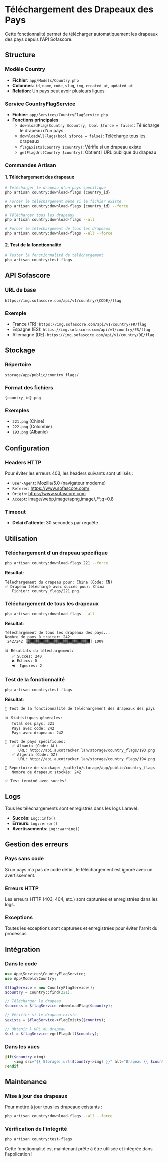 # Téléchargement des Drapeaux des Pays

Cette fonctionnalité permet de télécharger automatiquement les drapeaux des pays depuis l'API Sofascore.

## Structure

### Modèle Country
- **Fichier**: `app/Models/Country.php`
- **Colonnes**: `id`, `name`, `code`, `slug`, `img`, `created_at`, `updated_at`
- **Relation**: Un pays peut avoir plusieurs ligues

### Service CountryFlagService
- **Fichier**: `app/Services/CountryFlagService.php`
- **Fonctions principales**:
  - `downloadFlag(Country $country, bool $force = false)`: Télécharge le drapeau d'un pays
  - `downloadAllFlags(bool $force = false)`: Télécharge tous les drapeaux
  - `flagExists(Country $country)`: Vérifie si un drapeau existe
  - `getFlagUrl(Country $country)`: Obtient l'URL publique du drapeau

### Commandes Artisan

#### 1. Téléchargement des drapeaux
```bash
# Télécharger le drapeau d'un pays spécifique
php artisan country:download-flags {country_id}

# Forcer le téléchargement même si le fichier existe
php artisan country:download-flags {country_id} --force

# Télécharger tous les drapeaux
php artisan country:download-flags --all

# Forcer le téléchargement de tous les drapeaux
php artisan country:download-flags --all --force
```

#### 2. Test de la fonctionnalité
```bash
# Tester la fonctionnalité de téléchargement
php artisan country:test-flags
```

## API Sofascore

### URL de base
```
https://img.sofascore.com/api/v1/country/{CODE}/flag
```

### Exemple
- France (FR): `https://img.sofascore.com/api/v1/country/FR/flag`
- Espagne (ES): `https://img.sofascore.com/api/v1/country/ES/flag`
- Allemagne (DE): `https://img.sofascore.com/api/v1/country/DE/flag`

## Stockage

### Répertoire
```
storage/app/public/country_flags/
```

### Format des fichiers
```
{country_id}.png
```

### Exemples
- `221.png` (Chine)
- `222.png` (Colombie)
- `193.png` (Albanie)

## Configuration

### Headers HTTP
Pour éviter les erreurs 403, les headers suivants sont utilisés :
- `User-Agent`: Mozilla/5.0 (navigateur moderne)
- `Referer`: https://www.sofascore.com/
- `Origin`: https://www.sofascore.com
- `Accept`: image/webp,image/apng,image/*,*/*;q=0.8

### Timeout
- **Délai d'attente**: 30 secondes par requête

## Utilisation

### Téléchargement d'un drapeau spécifique
```bash
php artisan country:download-flags 221 --force
```
**Résultat**:
```
Téléchargement du drapeau pour: China (Code: CN)
✅ Drapeau téléchargé avec succès pour: China
   Fichier: country_flags/221.png
```

### Téléchargement de tous les drapeaux
```bash
php artisan country:download-flags --all
```
**Résultat**:
```
Téléchargement de tous les drapeaux des pays...
Nombre de pays à traiter: 242
 242/242 [▓▓▓▓▓▓▓▓▓▓▓▓▓▓▓▓▓▓▓▓▓▓▓▓▓▓▓▓] 100%

📊 Résultats du téléchargement:
   ✅ Succès: 240
   ❌ Échecs: 0
   ⏭️  Ignorés: 2
```

### Test de la fonctionnalité
```bash
php artisan country:test-flags
```
**Résultat**:
```
🏁 Test de la fonctionnalité de téléchargement des drapeaux des pays

📊 Statistiques générales:
   Total des pays: 321
   Pays avec code: 242
   Pays avec drapeaux: 242

🧪 Test de pays spécifiques:
   ✅ Albania (Code: AL)
      URL: http://api.auxotracker.lan/storage/country_flags/193.png
   ✅ Algeria (Code: DZ)
      URL: http://api.auxotracker.lan/storage/country_flags/194.png

📁 Répertoire de stockage: /path/to/storage/app/public/country_flags
   Nombre de drapeaux stockés: 242

✅ Test terminé avec succès!
```

## Logs

Tous les téléchargements sont enregistrés dans les logs Laravel :
- **Succès**: `Log::info()`
- **Erreurs**: `Log::error()`
- **Avertissements**: `Log::warning()`

## Gestion des erreurs

### Pays sans code
Si un pays n'a pas de code défini, le téléchargement est ignoré avec un avertissement.

### Erreurs HTTP
Les erreurs HTTP (403, 404, etc.) sont capturées et enregistrées dans les logs.

### Exceptions
Toutes les exceptions sont capturées et enregistrées pour éviter l'arrêt du processus.

## Intégration

### Dans le code
```php
use App\Services\CountryFlagService;
use App\Models\Country;

$flagService = new CountryFlagService();
$country = Country::find(221);

// Télécharger le drapeau
$success = $flagService->downloadFlag($country);

// Vérifier si le drapeau existe
$exists = $flagService->flagExists($country);

// Obtenir l'URL du drapeau
$url = $flagService->getFlagUrl($country);
```

### Dans les vues
```php
@if($country->img)
    <img src="{{ Storage::url($country->img) }}" alt="Drapeau {{ $country->name }}">
@endif
```

## Maintenance

### Mise à jour des drapeaux
Pour mettre à jour tous les drapeaux existants :
```bash
php artisan country:download-flags --all --force
```

### Vérification de l'intégrité
```bash
php artisan country:test-flags
```

Cette fonctionnalité est maintenant prête à être utilisée et intégrée dans l'application !